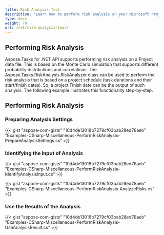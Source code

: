 ```yaml
---
title: Risk Analysis Tool
description: "Learn how to perform risk analysis on your Microsoft Project (MPP/XML) files using Aspose.Tasks for .NET."
type: docs
weight: 70
url: /net/risk-analysis-tool/
---
```


## **Performing Risk Analysis**
Aspose.Tasks for .NET API supports performing risk analysis on a Project data file. This is based on the Monte Carlo simulation that supports different probability distributions and correlations. The Aspose.Tasks.RiskAnalysis.RiskAnalyzer class can be used to perform the risk analysis that is based on a project schedule (task durations and their start/finish dates). So, a project Finish date can be the output of such analysis. The following example illustrates this functionality step-by-step.

## **Performing Risk Analysis**

### **Preparing Analysis Settings**
{{< gist "aspose-com-gists" "10d4de13018b7279cf03bab28ed78aeb" "Examples-CSharp-Miscellaneous-PerformRiskAnalysis-PrepareAnalysisSettings.cs" >}}

### **Identifying the Input of Analysis**
{{< gist "aspose-com-gists" "10d4de13018b7279cf03bab28ed78aeb" "Examples-CSharp-Miscellaneous-PerformRiskAnalysis-IdentifyAnalysisInput.cs" >}}

{{< gist "aspose-com-gists" "10d4de13018b7279cf03bab28ed78aeb" "Examples-CSharp-Miscellaneous-PerformRiskAnalysis-AnalyzeRisks.cs" >}}

### **Use the Results of the Analysis**
{{< gist "aspose-com-gists" "10d4de13018b7279cf03bab28ed78aeb" "Examples-CSharp-Miscellaneous-PerformRiskAnalysis-UseAnalysisResult.cs" >}}
